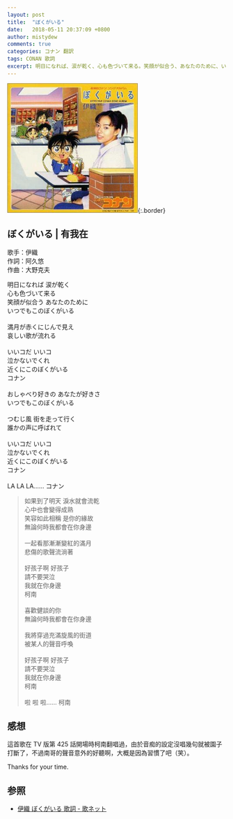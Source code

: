 ```yaml
---
layout: post
title:  "ぼくがいる"
date:   2018-05-11 20:37:09 +0800
author: mistydew
comments: true
categories: コナン 翻訳
tags: CONAN 歌詞
excerpt: 明日になれば、涙が乾く、心も色づいて来る。笑顔が似合う、あなたのために、いつでもこのぼくがいる。
---
```

![ぼくがいる](/images/cover/dc/ぼくがいる.jpg){:.border}

## ぼくがいる | 有我在

歌手：伊織<br>
作詞：阿久悠<br>
作曲：大野克夫

<div class="lyric-original">
<p>
明日になれば 涙が乾く<br>
心も色づいて来る<br>
笑顔が似合う あなたのために<br>
いつでもこのぼくがいる<br>
<br>
満月が赤くにじんで見え<br>
哀しい歌が流れる<br>
<br>
いいコだ いいコ<br>
泣かないでくれ<br>
近くにこのぼくがいる<br>
コナン<br>
<br>
おしゃべり好きの あなたが好きさ<br>
いつでもこのぼくがいる<br>
<br>
つむじ風 街を走って行く<br>
誰かの声に呼ばれて<br>
<br>
いいコだ いいコ<br>
泣かないでくれ<br>
近くにこのぼくがいる<br>
コナン<br>
<br>
LA LA LA…… コナン
</p>
</div>

<div class="lyric-translation">
<blockquote>
如果到了明天 淚水就會流乾<br>
心中也會變得成熟<br>
笑容如此相稱 是你的緣故<br>
無論何時我都會在你身邊<br>
<br>
一起看那漸漸變紅的滿月<br>
悲傷的歌聲流淌著<br>
<br>
好孩子啊 好孩子<br>
請不要哭泣<br>
我就在你身邊<br>
柯南<br>
<br>
喜歡健談的你<br>
無論何時我都會在你身邊<br>
<br>
我將穿過充滿旋風的街道<br>
被某人的聲音呼喚<br>
<br>
好孩子啊 好孩子<br>
請不要哭泣<br>
我就在你身邊<br>
柯南<br>
<br>
啦 啦 啦…… 柯南
</blockquote>
</div>

## 感想

這首歌在 TV 版第 425 話開場時柯南翻唱過，由於音痴的設定沒唱幾句就被園子打斷了，不過南哥的聲音意外的好聽啊，大概是因為習慣了吧（笑）。

Thanks for your time.

## 参照

* [伊織 ぼくがいる 歌詞 - 歌ネット](https://www.uta-net.com/song/14305)
